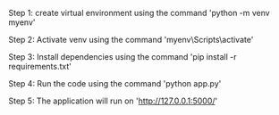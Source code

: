Step 1: create virtual environment using the command
'python -m venv myenv'

Step 2: Activate venv using the command
'myenv\Scripts\activate'

Step 3: Install dependencies using the command
'pip install -r requirements.txt'

Step 4: Run the code using the command
'python app.py'

Step 5: The application will run on 'http://127.0.0.1:5000/'
